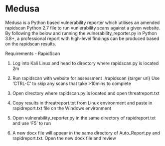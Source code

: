 # Medusa
Medusa is a Python based vulnerability reporter which utilises an amended rapidscan Python 2.7 file to run vunlerability scans against a given website. 
By following the below and running the vulnerability_reporter.py in Python 3.8+, a professional report with high-level findings can be produced based on the rapidscan results.

Requirements - RapidScan

1.	Log into Kali Linux and head to directory where rapidscan.py is located	2m

2.	Run rapidscan with website for assessment
  ./rapidscan {targer url}
  Use ‘CTRL-C’ to skip any scans that take >10mins to complete
  
3.	Open directory where rapidscan.py is located and open threatreport.txt

4.	Copy results in threatreport.txt from Linux environment and paste in rapidreport.txt file on the Windows environment

5.	Open vulnerability_reporter.py in the same directory of rapidreport.txt and use ‘F5’ to run

6.	A new docx file will appear in the same directory of Auto_Report.py and rapidreport.txt. Open the new docx file and review
 
